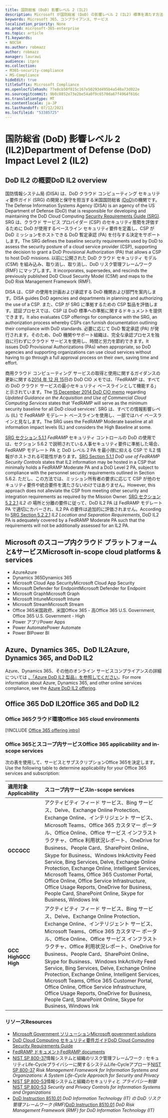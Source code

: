 ```yaml
---
title: 国防総省 (DoD) 影響レベル 2 (IL2)
description: Microsoft が国防総省 (DoD) の影響レベル 2 (IL2) 標準を満たす方法について説明します。
keywords: Microsoft 365、コンプライアンス、サービス
localization_priority: None
ms.prod: microsoft-365-enterprise
ms.topic: article
f1.keywords:
- NOCSH
ms.author: robmazz
author: robmazz
manager: laurawi
audience: itpro
ms.collection:
- M365-security-compliance
- MS-Compliance
hideEdit: true
titleSuffix: Microsoft Compliance
ms.openlocfilehash: 77e8cb50f815c167e50293d495b4a548a73d022e
ms.sourcegitcommit: 9b0c8852e73e2be54a0f9c6570da67f4964f616c
ms.translationtype: MT
ms.contentlocale: ja-JP
ms.lasthandoff: 07/12/2021
ms.locfileid: "53385725"
---
```

# <a name="department-of-defense-dod-impact-level-2-il2"></a><span data-ttu-id="c336a-104">国防総省 (DoD) 影響レベル 2 (IL2)</span><span class="sxs-lookup"><span data-stu-id="c336a-104">Department of Defense (DoD) Impact Level 2 (IL2)</span></span>

## <a name="dod-il2-overview"></a><span data-ttu-id="c336a-105">DoD IL2 の概要</span><span class="sxs-lookup"><span data-stu-id="c336a-105">DoD IL2 overview</span></span>

<span data-ttu-id="c336a-106">国防情報システム局 (DISA) は、DoD クラウド コンピューティング セキュリティ要件ガイド (SRG) の開発と保守を担当する米国国防総省 [(DoD)](https://dl.dod.cyber.mil/wp-content/uploads/cloud/SRG/index.html)の機関です。</span><span class="sxs-lookup"><span data-stu-id="c336a-106">The Defense Information Systems Agency (DISA) is an agency of the US Department of Defense (DoD) that is responsible for developing and maintaining the DoD Cloud Computing [Security Requirements Guide (SRG)](https://dl.dod.cyber.mil/wp-content/uploads/cloud/SRG/index.html).</span></span> <span data-ttu-id="c336a-107">SRG は、クラウド サービス プロバイダー (CSP) のセキュリティ態勢を評価するために DoD が使用するベースライン セキュリティ要件を定義し、CSP が DoD ミッションをホストできる DoD 暫定承認 (PA) を付与する決定をサポートします。</span><span class="sxs-lookup"><span data-stu-id="c336a-107">The SRG defines the baseline security requirements used by DoD to assess the security posture of a cloud service provider (CSP), supporting the decision to grant a DoD Provisional Authorization (PA) that allows a CSP to host DoD missions.</span></span> <span data-ttu-id="c336a-108">以前に公開された DoD クラウド セキュリティ モデル (CSM) を組み込み、取り消し、取り消し、DoD リスク管理フレームワーク (RMF) にマップします。</span><span class="sxs-lookup"><span data-stu-id="c336a-108">It incorporates, supersedes, and rescinds the previously published DoD Cloud Security Model (CSM) and maps to the DoD Risk Management Framework (RMF).</span></span>

<span data-ttu-id="c336a-109">DISA は、CSP の使用を計画および承認する DoD 機関および部門を案内します。</span><span class="sxs-lookup"><span data-stu-id="c336a-109">DISA guides DoD agencies and departments in planning and authorizing the use of a CSP.</span></span> <span data-ttu-id="c336a-110">また、CSP が SRG に準拠するための CSP 製品を評価します。認証プロセスでは、CSP は DoD 標準への準拠に関するドキュメントを提供できます。</span><span class="sxs-lookup"><span data-stu-id="c336a-110">It also evaluates CSP offerings for compliance with the SRG, an authorization process whereby CSPs can furnish documentation outlining their compliance with DoD standards.</span></span> <span data-ttu-id="c336a-111">必要に応じて DoD 暫定承認 (PA) が発行されます。そのため、DoD 機関やサポート組織は、完全な承認プロセスを独自に行わずにクラウド サービスを使用し、時間と労力を節約できます。</span><span class="sxs-lookup"><span data-stu-id="c336a-111">It issues DoD Provisional Authorizations (PAs) when appropriate, so DoD agencies and supporting organizations can use cloud services without having to go through a full approval process on their own, saving time and effort.</span></span>

<span data-ttu-id="c336a-112">商用クラウド コンピューティング サービスの取得と使用に関するガイダンスの更新に関する[2014 年 12 月 15](https://www.esi.mil/contentview.aspx?id=585)日の DoD CIO メモでは、「FedRAMP は、すべての DoD クラウド サービスの最小セキュリティ ベースラインとして機能する」と示されています。</span><span class="sxs-lookup"><span data-stu-id="c336a-112">The [15 December 2014 DoD CIO memo](https://www.esi.mil/contentview.aspx?id=585) regarding *Updated Guidance on the Acquisition and Use of Commercial Cloud Computing Services* states that 'FedRAMP will serve as the minimum security baseline for all DoD cloud services'.</span></span> <span data-ttu-id="c336a-113">SRG は、すべての情報影響レベル (IL) で FedRAMP モデレート ベースラインを使用し、一部ではハイ ベースラインと見なします。</span><span class="sxs-lookup"><span data-stu-id="c336a-113">The SRG uses the FedRAMP Moderate baseline at all information impact levels (IL) and considers the High Baseline at some.</span></span>

<span data-ttu-id="c336a-114">[SRG セクション 5.1.1](https://dl.dod.cyber.mil/wp-content/uploads/cloud/SRG/index.html#5SECURITYREQUIREMENTS) *FedRAMP* セキュリティ コントロールの DoD の使用では、セクション 5.6.2 で説明されている人事セキュリティ要件に準拠した場合、FedRAMP モデレート PA と DoD レベル 2 PA を最小限に抑える CSP で IL2 情報がホストされる可能性があります。</span><span class="sxs-lookup"><span data-stu-id="c336a-114">[SRG Section 5.1.1](https://dl.dod.cyber.mil/wp-content/uploads/cloud/SRG/index.html#5SECURITYREQUIREMENTS) *DoD use of FedRAMP Security Controls* states that IL2 information may be hosted in a CSP that minimally holds a FedRAMP Moderate PA and a DoD Level 2 PA, subject to compliance with the personnel security requirements outlined in Section 5.6.2.</span></span> <span data-ttu-id="c336a-115">ただし、この方法では、ミッション所有者の要求に応じて CSP が他のセキュリティ要件や統合要件を満たさないわけではありません。</span><span class="sxs-lookup"><span data-stu-id="c336a-115">However, this approach does not alleviate the CSP from meeting other security and integration requirements as required by the Mission Owner.</span></span> <span data-ttu-id="c336a-116">[SRG セクション 5.2.2.1](https://dl.dod.cyber.mil/wp-content/uploads/cloud/SRG/index.html#5.2LegalConsiderations) *IL2 の* 場所と分離の要件に従って、DoD IL2 PA は FedRAMP モデレート PA で適切にカバーされ、IL2 PA の要件は追加的に評価されません。</span><span class="sxs-lookup"><span data-stu-id="c336a-116">According to [SRG Section 5.2.2.1](https://dl.dod.cyber.mil/wp-content/uploads/cloud/SRG/index.html#5.2LegalConsiderations) *IL2 Location and Separation Requirements*, DoD IL2 PA is adequately covered by a FedRAMP Moderate PA such that the requirements will not be additionally assessed for an IL2 PA.</span></span>

## <a name="microsoft-in-scope-cloud-platforms--services"></a><span data-ttu-id="c336a-117">Microsoft のスコープ内クラウド プラットフォームと&サービス</span><span class="sxs-lookup"><span data-stu-id="c336a-117">Microsoft in-scope cloud platforms & services</span></span>

- <span data-ttu-id="c336a-118">Azure</span><span class="sxs-lookup"><span data-stu-id="c336a-118">Azure</span></span>
- <span data-ttu-id="c336a-119">Dynamics 365</span><span class="sxs-lookup"><span data-stu-id="c336a-119">Dynamics 365</span></span>
- <span data-ttu-id="c336a-120">Microsoft Cloud App Security</span><span class="sxs-lookup"><span data-stu-id="c336a-120">Microsoft Cloud App Security</span></span>
- <span data-ttu-id="c336a-121">Microsoft Defender for Endpoint</span><span class="sxs-lookup"><span data-stu-id="c336a-121">Microsoft Defender for Endpoint</span></span>
- <span data-ttu-id="c336a-122">Microsoft Graph</span><span class="sxs-lookup"><span data-stu-id="c336a-122">Microsoft Graph</span></span>
- <span data-ttu-id="c336a-123">Microsoft Intune</span><span class="sxs-lookup"><span data-stu-id="c336a-123">Microsoft Intune</span></span>
- <span data-ttu-id="c336a-124">Microsoft Stream</span><span class="sxs-lookup"><span data-stu-id="c336a-124">Microsoft Stream</span></span>
- <span data-ttu-id="c336a-125">Office 365米国政府、米国Office 365 - 高</span><span class="sxs-lookup"><span data-stu-id="c336a-125">Office 365 U.S. Government, Office 365 U.S. Government - High</span></span>
- <span data-ttu-id="c336a-126">Power アプリ</span><span class="sxs-lookup"><span data-stu-id="c336a-126">Power Apps</span></span>
- <span data-ttu-id="c336a-127">Power Automate</span><span class="sxs-lookup"><span data-stu-id="c336a-127">Power Automate</span></span>
- <span data-ttu-id="c336a-128">Power BI</span><span class="sxs-lookup"><span data-stu-id="c336a-128">Power BI</span></span>

## <a name="azure-dynamics-365-and-dod-il2"></a><span data-ttu-id="c336a-129">Azure、Dynamics 365、DoD IL2</span><span class="sxs-lookup"><span data-stu-id="c336a-129">Azure, Dynamics 365, and DoD IL2</span></span>

<span data-ttu-id="c336a-130">Azure、Dynamics 365、その他のオンライン サービスコンプライアンスの詳細については [、「Azure DoD IL2 製品」を参照してください](/azure/compliance/offerings/offering-dod-il2)。</span><span class="sxs-lookup"><span data-stu-id="c336a-130">For more information about Azure, Dynamics 365, and other online services compliance, see the [Azure DoD IL2 offering](/azure/compliance/offerings/offering-dod-il2).</span></span>

## <a name="office-365-and-dod-il2"></a><span data-ttu-id="c336a-131">Office 365 DoD IL2</span><span class="sxs-lookup"><span data-stu-id="c336a-131">Office 365 and DoD IL2</span></span>

### <a name="office-365-cloud-environments"></a><span data-ttu-id="c336a-132">Office 365クラウド環境</span><span class="sxs-lookup"><span data-stu-id="c336a-132">Office 365 cloud environments</span></span>

[!INCLUDE [Office 365 offering intro](../includes/o365-offering-introduction.md)]

### <a name="office-365-applicability-and-in-scope-services"></a><span data-ttu-id="c336a-133">Office 365とスコープ内サービス</span><span class="sxs-lookup"><span data-stu-id="c336a-133">Office 365 applicability and in-scope services</span></span>

<span data-ttu-id="c336a-134">次の表を使用して、サービスとサブスクリプションOffice 365を決定します。</span><span class="sxs-lookup"><span data-stu-id="c336a-134">Use the following table to determine applicability for your Office 365 services and subscription:</span></span>

| <span data-ttu-id="c336a-135">**適用対象**</span><span class="sxs-lookup"><span data-stu-id="c336a-135">**Applicability**</span></span> | <span data-ttu-id="c336a-136">**スコープ内サービス**</span><span class="sxs-lookup"><span data-stu-id="c336a-136">**In-scope services**</span></span> |
|:------------------|:----------------------|
| <span data-ttu-id="c336a-137">**GCC**</span><span class="sxs-lookup"><span data-stu-id="c336a-137">**GCC**</span></span> | <span data-ttu-id="c336a-138">アクティビティ フィード サービス、Bing サービス、Delve、Exchange Online Protection、Exchange Online、インテリジェント サービス、Microsoft Teams、Office 365 カスタマー ポータル、Office Online、Office サービス インフラストラクチャ、Office 利用状況レポート、OneDrive for Business、People Card、SharePoint Online、Skype for Business、Windows Ink</span><span class="sxs-lookup"><span data-stu-id="c336a-138">Activity Feed Service, Bing Services, Delve, Exchange Online Protection, Exchange Online, Intelligent Services, Microsoft Teams, Office 365 Customer Portal, Office Online, Office Service Infrastructure, Office Usage Reports, OneDrive for Business, People Card, SharePoint Online, Skype for Business, Windows Ink</span></span> |
| <span data-ttu-id="c336a-139">**GCC High**</span><span class="sxs-lookup"><span data-stu-id="c336a-139">**GCC High**</span></span> | <span data-ttu-id="c336a-140">アクティビティ フィード サービス、Bing サービス、Delve、Exchange Online Protection、Exchange Online、インテリジェント サービス、Microsoft Teams、Office 365 カスタマー ポータル、Office Online、Office サービス インフラストラクチャ、Office 利用状況レポート、OneDrive for Business、People Card、SharePoint Online、Skype for Business、Windows Ink</span><span class="sxs-lookup"><span data-stu-id="c336a-140">Activity Feed Service, Bing Services, Delve, Exchange Online Protection, Exchange Online, Intelligent Services, Microsoft Teams, Office 365 Customer Portal, Office Online, Office Service Infrastructure, Office Usage Reports, OneDrive for Business, People Card, SharePoint Online, Skype for Business, Windows Ink</span></span> |

### <a name="resources"></a><span data-ttu-id="c336a-141">リソース</span><span class="sxs-lookup"><span data-stu-id="c336a-141">Resources</span></span>

- [<span data-ttu-id="c336a-142">Microsoft Government ソリューション</span><span class="sxs-lookup"><span data-stu-id="c336a-142">Microsoft government solutions</span></span>](https://www.microsoft.com/enterprise/government)
- [<span data-ttu-id="c336a-143">DoD Cloud Computing セキュリティ要件ガイド</span><span class="sxs-lookup"><span data-stu-id="c336a-143">DoD Cloud Computing Security Requirements Guide</span></span>](https://dl.dod.cyber.mil/wp-content/uploads/cloud/SRG/index.html)
- [<span data-ttu-id="c336a-144">FedRAMP ドキュメント</span><span class="sxs-lookup"><span data-stu-id="c336a-144">FedRAMP documents</span></span>](https://www.fedramp.gov/documents/)
- <span data-ttu-id="c336a-145">[NIST SP 800-37](https://csrc.nist.gov/publications/detail/sp/800-37/rev-2/final)情報システムと組織のリスク管理フレームワーク *:* セキュリティLife-Cycleプライバシーに関するシステムLife-Cycleアプローチ</span><span class="sxs-lookup"><span data-stu-id="c336a-145">[NIST SP 800-37](https://csrc.nist.gov/publications/detail/sp/800-37/rev-2/final) *Risk Management Framework for Information Systems and Organizations: A System Life-Cycle Approach for Security and Privacy*</span></span>
- <span data-ttu-id="c336a-146">[NIST SP 800-53](https://csrc.nist.gov/Projects/risk-management/sp800-53-controls/release-search#!/800-53)情報システムと組織のセキュリティと *プライバシー制御*</span><span class="sxs-lookup"><span data-stu-id="c336a-146">[NIST SP 800-53](https://csrc.nist.gov/Projects/risk-management/sp800-53-controls/release-search#!/800-53) *Security and Privacy Controls for Information Systems and Organizations*</span></span>
- <span data-ttu-id="c336a-147">[DoD Instruction 8510.01](https://www.esd.whs.mil/Portals/54/Documents/DD/issuances/dodi/851001p.pdf) *DoD Information Technology (IT) の DoD リスク管理フレームワーク (RMF)*</span><span class="sxs-lookup"><span data-stu-id="c336a-147">[DoD Instruction 8510.01](https://www.esd.whs.mil/Portals/54/Documents/DD/issuances/dodi/851001p.pdf) *DoD Risk Management Framework (RMF) for DoD Information Technology (IT)*</span></span>
